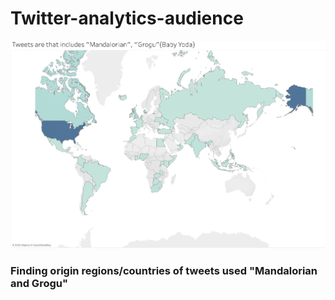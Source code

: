 # Twitter-analytics-audience
<p align="center"><img src="images/countries.png" /></p>

### Finding origin regions/countries of tweets used "Mandalorian and Grogu"
